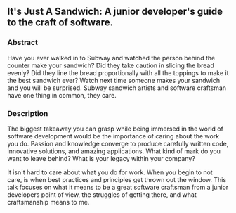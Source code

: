 ## It's Just A Sandwich: A junior developer's guide to the craft of software.

### Abstract
Have you ever walked in to Subway and watched the person behind the counter make your sandwich? Did they take caution in slicing the bread evenly? Did they line the bread proportionally with all the toppings to make it the best sandwich ever? Watch next time someone makes your sandwich and you will be surprised. Subway sandwich artists and software craftsman have one thing in common, they care.

### Description
The biggest takeaway you can grasp while being immersed in the world of software development would be the importance of caring about the work you do. Passion and knowledge converge to produce carefully written code, innovative solutions, and amazing applications. What kind of mark do you want to leave behind? What is your legacy within your company?

It isn't hard to care about what you do for work. When you begin to not care,  is when best practices and principles get thrown out the window. This talk focuses on what it means to be a great software craftsman from a junior developers point of view, the struggles of getting there, and what craftsmanship means to me.
